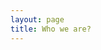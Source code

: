 ```yaml
---
layout: page
title: Who we are?
---
```


<script setup>
import {
  VPTeamPage,
  VPTeamPageTitle,
  VPTeamMembers,
  VPTeamPageSection,
} from 'vitepress/theme';

const members = [
  {
    name: 'Atanas Himchev',
    title: 'CSO',
    avatar: 'https://www.codbex.com/images/staff/atanas.jpg',
    links: [
      { icon: 'github', link: 'https://github.com/himchev/' },
      { icon: 'linkedin', link: 'https://www.linkedin.com/in/atanas-himchev-a4a9114/' }
    ]
  },
  {
    name: 'Boris Nenchovski',
    title: 'Platform',
    avatar: 'https://www.codbex.com/images/staff/boris.jpg',
    links: [
      { icon: 'github', link: 'https://github.com/BorisNen/' },
      { icon: 'linkedin', link: 'https://www.linkedin.com/in/boris-n-b27b19195/' }
    ]
  },
  {
    name: 'Desislava Rasheva',
    title: 'Legal Advisor',
    avatar: 'https://www.codbex.com/images/staff/desislava.jpg',
    links: [
      { icon: 'linkedin', link: 'https://www.linkedin.com/in/dessislava-rasheva-pavlova-ab1a9a107/' }
    ]
  },
  {
    name: 'Dimitar Velev',
    title: 'Blockchain',
    avatar: 'https://www.codbex.com/images/staff/dimitar.jpg',
    links: [
      { icon: 'github', link: 'https://github.com/d-velev/' },
      { icon: 'linkedin', link: 'https://www.linkedin.com/in/d-velev/' }
    ]
  },
  {
    name: 'Emil Momchev',
    title: 'Student',
    avatar: 'https://www.codbex.com/images/staff/emil.jpg',
    links: [
      { icon: 'github', link: 'https://github.com/Mrgoblings/' },
      { icon: 'linkedin', link: 'https://www.linkedin.com/in/emil-momchev/' }
    ]
  },
  {
    name: 'Iliyan Velichkov',
    title: 'Java',
    avatar: 'https://www.codbex.com/images/staff/iliyan.png',
    links: [
      { icon: 'github', link: 'https://github.com/iliyan-velichkov/' },
      { icon: 'linkedin', link: 'https://www.linkedin.com/in/iliyan-velichkov/' }
    ]
  },
  {
    name: 'Ivo Yakov',
    title: 'IoT',
    avatar: 'https://www.codbex.com/images/staff/ivo.jpg',
    links: [
      { icon: 'github', link: 'https://github.com/Fluctuationqt' },
      { icon: 'linkedin', link: 'https://www.linkedin.com/in/ivo-yakov-9681b9226/' }
    ]
  },
  {
    name: 'Mimi Delcheva',
    title: 'Marketing',
    avatar: 'https://www.codbex.com/images/staff/mimi.jpg',
    links: [
      { icon: 'linkedin', link: 'https://www.linkedin.com/in/mimi-delcheva-998b12231/' }
    ]
  },
  {
    name: 'Mina Doncheva',
    title: 'Developer',
    avatar: 'https://www.codbex.com/images/staff/mina.jpg',
    links: [
      { icon: 'github', link: 'https://github.com/MinaDoncheva' },
      { icon: 'linkedin', link: 'https://www.linkedin.com/in/mina-doncheva-136594183/' }
    ]
  },
  {
    name: 'Nedelcho Delchev',
    title: 'CEO',
    avatar: 'https://www.codbex.com/images/staff/nedelcho.jpg',
    links: [
      { icon: 'github', link: 'https://github.com/delchev' },
      { icon: 'linkedin', link: 'https://www.linkedin.com/in/nedelcho-delchev-67089421/' }
    ]
  },
  {
    name: 'Nedelcho Delchev Jr.',
    title: 'Applications',
    avatar: 'https://www.codbex.com/images/staff/nedelchojr.jpg',
    links: [
      { icon: 'github', link: 'https://github.com/nedelcho-delchev-tues' },
      { icon: 'linkedin', link: 'https://www.linkedin.com/in/nedelcho-delchev/' }
    ]
  },
  {
    name: 'Pavel Baltiyski',
    title: 'Guest (ABAP/BI/BW)',
    avatar: 'https://www.codbex.com/images/staff/pavel.jpg',
    links: [
      { icon: 'linkedin', link: 'https://www.linkedin.com/in/pavelbaltiyski/' }
    ]
  },
  {
    name: 'Stan Genchev',
    title: 'UX',
    avatar: 'https://www.codbex.com/images/staff/stan.jpg',
    links: [
      { icon: 'github', link: 'https://github.com/StanZGenchev' },
      { icon: 'linkedin', link: 'https://www.linkedin.com/in/stan-genchev/' }
    ]
  },
  {
    name: 'Tomislav Ivanov',
    title: 'Student',
    avatar: 'https://www.codbex.com/images/staff/tomi.jpg',
    links: [
      { icon: 'github', link: 'https://github.com/TIVMOF' },
      { icon: 'linkedin', link: 'https://www.linkedin.com/in/tomy-ivanov-1b0224289/' }
    ]
  },
  {
    name: 'Vladimir Mutafov',
    title: 'Research',
    avatar: 'https://www.codbex.com/images/staff/vladimir.jpg',
    links: [
      { icon: 'github', link: 'https://github.com/vmutafov' },
      { icon: 'linkedin', link: 'https://www.linkedin.com/in/vladimir-mutafov-a84055114/' }
    ]
  },
  {
    name: 'Yordan Pavlov',
    title: 'CTO',
    avatar: 'https://www.codbex.com/images/staff/yordan.jpg',
    links: [
      { icon: 'github', link: 'https://github.com/ThuF' },
      { icon: 'linkedin', link: 'https://www.linkedin.com/in/jordan-pavlov/' }
    ]
  }
]
</script>

<VPTeamPage>
  <VPTeamPageTitle>
    <template #title>Who we are?</template>
    <template #lead>
      <b>codbex</b> is an innovative and dynamic technology company that specializes in providing software solutions to businesses in a variety of industries. We at codbex offer a unique platform for designing and developing industry solutions based on open source technologies, tailored to meet the evolving needs of modern business. Our leading offerings include advanced database management systems, reliable business process integration tools, and customized software solutions designed to improve business productivity. We at codbex put our customers’ satisfaction first - our aspiration is to be a trusted partner for companies that want to use the full potential of their assets and drive sustainable success in an increasingly competitive digital environment.
    </template>
  </VPTeamPageTitle>
  <VPTeamPageTitle>
    <template #title>What do we provide?</template>
    <template #lead>
      <b>codbex</b> offers an unique high-productivity application platform foundation for our partner’s network to design and develop vertical industry solutions based on the variety of open source technologies and open standards, and deliver them to customers on any hyperscaler as well as on-premises.
    </template>
  </VPTeamPageTitle>
  <VPTeamPageTitle>
    <template #title>What it is for you?</template>
    <template #lead>
      <b>Developers</b> need a platform providing powerful tooling, scallable infrastructure and a huge number of reusable components.
      <br>
      <br>
      <b>Enterprises</b> looking for a modern, extendable and secure cloud applications for their specific business needs.
      <br>
      <br>
      <b>Vendors</b> want to build solutions tailored for specific customer’s needs by combining ready to use components.
      <br>
      <br>
      <b>Resellers</b> want to expand their products and services portfolio by promoting and reselling vertical industry solutions.
    </template>
  </VPTeamPageTitle>
  <VPTeamPageTitle>
    <template #title>Our Team</template>
    <template #lead>
      Our team consists of skilled professionals and experts, with an eye for innovation, who use the latest technologies and methodologies to deliver solutions that exceed expectations.
    </template>
  </VPTeamPageTitle>

  <VPTeamMembers :members="members"/>
</VPTeamPage>

<style scope>
  @media (min-width: 640px) {
    .lead[data-v-f3b658bb] {
      text-align: left;
      max-width: 100%;
    }
  }

  @media (min-width: 960px) {
    .lead[data-v-f3b658bb] {
      text-align: left;
      max-width: 80%;
    }
  }

  @media (min-width: 1280px) {
    .lead[data-v-f3b658bb] {
      text-align: left;
      max-width: 60%;
    }
  }
</style>
